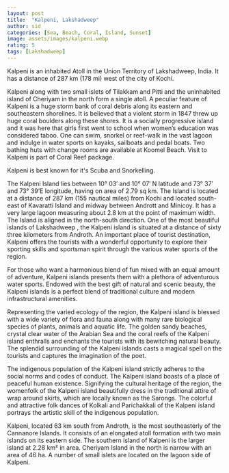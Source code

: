 ```yaml
---
layout: post
title:  "Kalpeni, Lakshadweep"
author: sid
categories: [Sea, Beach, Coral, Island, Sunset]
image: assets/images/kalpeni.webp
rating: 5
tags: [Lakshadweep]
---
```

Kalpeni is an inhabited Atoll in the Union Territory of Lakshadweep, India. It has a distance of 287 km (178 mi) west of the city of Kochi.

Kalpeni along with two small islets of Tilakkam and Pitti and the uninhabited island of Cheriyam in the north form a single atoll. A peculiar feature of Kalpeni is a huge storm bank of coral debris along its eastern and southeastern shorelines. It is believed that a violent storm in 1847 threw up huge coral boulders along these shores. It is a socially progressive island and it was here that girls first went to school when women’s education was considered taboo. One can swim, snorkel or reef-walk in the vast lagoon and indulge in water sports on kayaks, sailboats and pedal boats. Two bathing huts with change rooms are available at Koomel Beach. Visit to Kalpeni is part of Coral Reef package.

Kalpeni is best known for it's Scuba and Snorkelling.

The Kalpeni Island lies between 10° 03′ and 10° 07′ N latitude and 73° 37′ and 73° 39’E longitude, having on area of 2.79 sq km. The Island is located at a distance of 287 km (155 nautical miles) from Kochi and located south-east of Kavaratti Island and midway between Andrott and Minicoy. It has a very large lagoon measuring about 2.8 km at the point of maximum width. The Island is aligned in the north-south direction.
One of the most beautiful islands of Lakshadweep , the Kalpeni island is situated at a distance of sixty three kilometers from Androth. An important place of tourist destination, Kalpeni offers the tourists with a wonderful opportunity to explore their sporting skills and sportsman spirit through the various water sports of the region.

For those who want a harmonious blend of fun mixed with an equal amount of adventure, Kalpeni islands presents them with a plethora of adventurous water sports. Endowed with the best gift of natural and scenic beauty, the Kalpeni islands is a perfect blend of traditional culture and modern infrastructural amenities.

Representing the varied ecology of the region, the Kalpeni island is blessed with a wide variety of flora and fauna along with many rare biological species of plants, animals and aquatic life. The golden sandy beaches, crystal clear water of the Arabian Sea and the coral reefs of the Kalpeni island enthralls and enchants the tourists with its bewitching natural beauty. The splendid surrounding of the Kalpeni islands casts a magical spell on the tourists and captures the imagination of the poet.

The indigenous population of the Kalpeni island strictly adheres to the social norms and codes of conduct. The Kalpeni island boasts of a place of peaceful human existence. Signifying the cultural heritage of the region, the womenfolk of the Kalpeni island beautifully dress in the traditional attire of wrap around skirts, which are locally known as the Sarongs. The colorful and attractive folk dances of Kolkali and Parichakkali of the Kalpeni island portrays the artistic skill of the indigenous population.

Kalpeni, located 63 km south from Androth, is the most southeasterly of the Cannanore Islands. It consists of an elongated atoll formation with two main islands on its eastern side. The southern island of Kalpeni is the larger island at 2.28 km² in area. Cheriyam Island in the north is narrow with an area of 46 ha. A number of small islets are located on the lagoon side of Kalpeni.

<div class="pa-carousel-widget" style="width:100%; height:480px; display:none;"
  data-link="https://lakshadweep.gov.in/tourist-place/kalpeni/"
  data-title="Kalpeni, Lakshadweep"
  data-description="Sea, Beach, Coral, Island, Sunset"
  data-delay="3">
  <object data="https://lh3.googleusercontent.com/pw/AJFCJaUPK-mps_KwPba169k9P8OhOT_dmI67t8yEK1u0eNe1gmp7GV7Rgd7X9myOnXxA0dzQ1NZO33vTSZHoOz0k5NkyAJmkGtrPiyR100D0Q5nUw4Dqobul=w960-rw-h720"></object>
  <object data="https://lh3.googleusercontent.com/pw/AJFCJaV_sJw0JXMp7KpSYAC0fjaJcJfHMT6knM1_S4IRJfYOjWkjbDMWBFjKE8YKGcW7DOyhFe17C1IjKOy2IM-dE99TIKtw9o-3EEPLbpMx6XN1-z8SaVQK=w960-rw-h720"></object>
  <object data="https://lh3.googleusercontent.com/pw/AJFCJaU5nRExdx-EUSVI9drFDY7r0UnLqXCvLl2C8wxMojrJ_0gmvsBDjANj2M6wzI-IeDQXIdDQaYOVsdwfBb_r01KxFxFZQzdt0S6_gQndJSDyHhSHpoLk=w960-rw-h720"></object>
  <object data="https://lh3.googleusercontent.com/pw/AJFCJaWo58QBnW0MSYJZwBxfDQ-vYncuL_7jFhJeLeY9DfMeYMTo_aDHBdkd3ROR_nWBF__bQuY-J6WH5Rf7WYkHLYvpxVetWiPRC98Uvu84duBGET40E6tw=w960-rw-h720"></object>
  <object data="https://lh3.googleusercontent.com/pw/AJFCJaUbkGMjokA-oVb2wi4q8-5Jt4Ol8G-AounvDSucffZZk1de8agVU4t5ZiesTsU-dtAdZWl_VsrMboq6uQN8Ljsk5Gl6QOTH51n7TBFCJt4tJIzDX5sh=w960-rw-h720"></object>
  <object data="https://lh3.googleusercontent.com/pw/AJFCJaUDuzDit8aViJEgFcUhu4KpoCHzL9__5kS5FCxn1iLwqfw7Va7fwfX4BQ4zy6-loJjHUkgxyT-D8tbkif2XZJeomdEgTQ25RW7_7vVTqLdS6tUl_I4L=w960-rw-h720"></object>
  <object data="https://lh3.googleusercontent.com/pw/AJFCJaX_8IPbKwpd4C4Zd5SVz-D2l6xGOTejGpWUN2X4UA9vWGfaICQZ4ndi90dfRELmju77Nh0RIc6Tnzhehm_zyN8kmp5oKq4Iw59JCC8-hAvT2fBQSMcT=w960-rw-h720"></object>
  <object data="https://lh3.googleusercontent.com/pw/AJFCJaW0RxAQrSGqqHNjWpnCA2_BODXgek2c-oGsAin7O0wDR6MZ1dN0Av-jdQCdTLQfewQhobikAdz7vdXFfe6S-JlkMWCCFyADieTjJhlD6ItIlmNezWcL=w960-rw-h720"></object>
  <object data="https://lh3.googleusercontent.com/pw/AJFCJaU2nrslNsyRqGMRbiQS1kfYPFwAjTY54pIf0Dhaykv1deDsN4_mfUDCIOPryTHrrEsKh0ID7YBImmJLIrIxGdtguuChUOEGSEw73mHN2MXbGkjQ347M=w960-rw-h720"></object>
  <object data="https://lh3.googleusercontent.com/pw/AJFCJaX3yQClF6r_bRuvmkcSDnioSE9UibM9PxzTdZKNRQH-TNVz9b6zfxJjIggfGxS3LaBNgPubR2Ibh0FujamK0a-F5xd2_Z8ouCLgcxfUEniWSkOO44wO=w960-rw-h720"></object>
  <object data="https://lh3.googleusercontent.com/pw/AJFCJaW9DElTtLoOIsMOwNZFjRCMbhfGwCeUAVncq_imjEJgp8ZR4FN_P2qivTvZwdyKcsnXsoLvxAiopOJfMoIdUkx-759K4nq-7AfUc5nboXROOJH80cpS=w960-rw-h720"></object>
  <object data="https://lh3.googleusercontent.com/pw/AJFCJaXrnyXxTDUqOT4I1yNZlCZQBG0E_1_3LTU_NtnfPKsjkB-AC1wFsu5xEkVOxgbqKXLyECLig_4GjoDluD9IEwvZvr6268mxcaBcp6yA4cRbU73YbACw=w960-rw-h720"></object>
  <object data="https://lh3.googleusercontent.com/pw/AJFCJaWkCc262tfedSnhVzZzIA3bFmSi3eJzQxaR-KHBM7kMQ2dyLADL7dTn85QOVTGznkzxuqOHg3-2HMhXZbXNmcZ0ZNFf-wqBb1Aq-xFmo4jXtRT5hZmA=w960-rw-h720"></object>
  <object data="https://lh3.googleusercontent.com/pw/AJFCJaX83kcr7xTj3nfonbkUenDk5NrgTTlUkDNHMC7PbigzctEGu2eH3qFoK5adBIoI3G_KvX9Hqh9Xc0nLW4X3bVUfjmiNUc3UiXNwx6_-B07v30FuRlSd=w960-rw-h720"></object>
  <object data="https://lh3.googleusercontent.com/pw/AJFCJaVNrFJBnFQsx_mroLjJ9G_n9WZqCZ3PidcydvV9Uw-IjGZ07KoV7e_djdjUhbn1SG9302zQFYwvmYaRrpC_TKHLQA4ecjRvqTWT8hqnh6TbSFnuUoKe=w960-rw-h720"></object>
  <object data="https://lh3.googleusercontent.com/pw/AJFCJaW9TYbRSH0xOhA4UtsdhcBwAaimA3uKDrrGVqqM0lL0dhBn8xkhHdVeLatq9uDM_Ge9bmXmS1eIn2eS0PoTj2lPnQ37vYTWfcPdQ0FgZXrGrIXAeGEV=w960-rw-h720"></object>
  <object data="https://lh3.googleusercontent.com/pw/AJFCJaWq9vq_IxDtb3p4o2hb_JX_q-U5OUQAQoMBkmtVWXvxrqwv3eZ_IlVtm_fyp0efcWAOGJmTTTJbFaNtcBUF4yti1MZ4z4cLz5-96zK5jTf4EXZdk0Ba=w960-rw-h720"></object>
  <object data="https://lh3.googleusercontent.com/pw/AJFCJaUCw8ZXW5j8TU0dq0ieHNOxaX1pNGaj7Rfw9ffRbxNbGGWaBJNSJABHWtXrKHEM41zemkZ8jJvtEUySngp-JpQPc1vHlMUUX_EypVtcWQE8w1sWOUN2=w960-rw-h720"></object>
  <object data="https://lh3.googleusercontent.com/pw/AJFCJaW0CgRQCEIApkal_0YOtc3g5h1rB9wCxOG33ZbBzvX4-uHxPYspCm2iTSm7Xa7fSN7MTpS7XlyrT6rhsThwfhlycfahSuTOIRRr4NvS_Nft-vsUt98Q=w960-rw-h720"></object>
</div>
